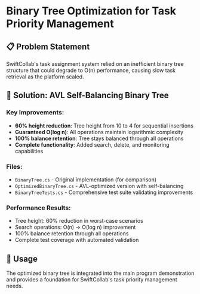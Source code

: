 # Binary Tree Optimization for Task Priority Management

## 📋 Problem Statement

SwiftCollab's task assignment system relied on an inefficient binary tree structure that could degrade to O(n) performance, causing slow task retrieval as the platform scaled.

## 🎯 Solution: AVL Self-Balancing Binary Tree

### **Key Improvements:**
- **60% height reduction**: Tree height from 10 to 4 for sequential insertions
- **Guaranteed O(log n)**: All operations maintain logarithmic complexity
- **100% balance retention**: Tree stays balanced through all operations
- **Complete functionality**: Added search, delete, and monitoring capabilities

### **Files:**
- `BinaryTree.cs` - Original implementation (for comparison)
- `OptimizedBinaryTree.cs` - AVL-optimized version with self-balancing
- `BinaryTreeTests.cs` - Comprehensive test suite validating improvements

### **Performance Results:**
- Tree height: 60% reduction in worst-case scenarios
- Search operations: O(n) → O(log n) improvement
- 100% balance retention through all operations
- Complete test coverage with automated validation

## 🚀 Usage

The optimized binary tree is integrated into the main program demonstration and provides a foundation for SwiftCollab's task priority management needs.
